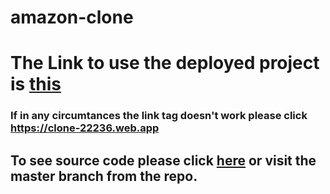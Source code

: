 # amazon-clone

# The Link to use the deployed project is [this](https://clone-22236.web.app)

### If in any circumtances the link tag doesn't work please click https://clone-22236.web.app


## To see source code please click [here](https://github.com/azhanali/amazon-clone/tree/master) or visit the master branch from the repo.
